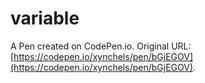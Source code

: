 # variable

A Pen created on CodePen.io. Original URL: [https://codepen.io/xynchels/pen/bGjEGOV](https://codepen.io/xynchels/pen/bGjEGOV).

